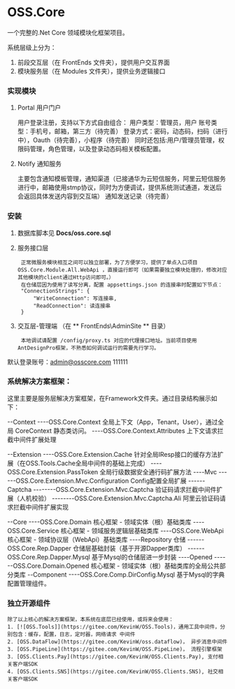 # OSS.Core
一个完整的.Net Core 领域模块化框架项目。

系统层级上分为：
1. 前段交互层（在 FrontEnds 文件夹），提供用户交互界面
2. 模块服务层（在 Modules 文件夹），提供业务逻辑接口

### 实现模块

1. Portal 用户门户

	用户登录注册，支持以下方式自由组合：
		用户类型：管理员，用户
		账号类型：手机号，邮箱，第三方（待完善）
		登录方式：密码，动态码，扫码（进行中），Oauth（待完善），小程序（待完善）
	同时还包括:用户/管理员管理，权限码管理，角色管理，以及登录动态码相关模板配置。

2. Notify 通知服务

	主要包含通知模板管理，通知渠道（已接通华为云短信服务，阿里云短信服务进行中，邮箱使用stmp协议，同时为方便调试，提供系统测试通道，发送后会返回具体发送内容到交互端）
	通知发送记录（待完善）

### 安装

1. 数据库脚本见 **Docs/oss.core.sql**
2. 服务接口层 

		正常微服务模块相互之间可以独立部署，为了方便学习，提供了单点入口项目 OSS.Core.Module.All.WebApi ，直接运行即可（如果需要独立模块处理的，修改对应其他模块的client通过Http访问即可。）
		在仓储层因为使用了读写分离，配置 appsettings.json 的连接串时配置如下节点：
		"ConnectionStrings": {
			"WriteConnection": 写连接串,
			"ReadConnection": 读连接串
		}

3. 交互层-管理端 （在 ** FrontEnds\AdminSite ** 目录）

		本地调试请配置 /config/proxy.ts 对应的代理接口地址。当前项目使用AntDesignPro框架，不熟悉如何调试运行的需要先行学习。

默认登录账号：admin@osscore.com    111111


### 系统解决方案框架：
 这里主要是服务层解决方案框架，在Framework文件夹。通过目录结构展示如下：

--Context
----OSS.Core.Context 	全局上下文（App，Tenant，User），通过全局 CoreContext 静态类访问。
----OSS.Core.Context.Attributes   	上下文请求拦截中间件扩展处理


--Extension 
----OSS.Core.Extension.Cache  针对全局IResp接口的缓存方法扩展（在OSS.Tools.Cache全局中间件的基础上完成）
----OSS.Core.Extension.PassToken  全局行级数据安全通行码扩展方法
----Mvc
------OSS.Core.Extension.Mvc.Configuration   Config配置全局扩展
------Captcha
--------OSS.Core.Extension.Mvc.Captcha   验证码请求拦截中间件扩展（人机校验）
--------OSS.Core.Extension.Mvc.Captcha.Ali   阿里云验证码请求拦截中间件扩展实现


--Core
----OSS.Core.Domain  核心框架 - 领域实体（根）基础类库
----OSS.Core.Service 核心框架 - 领域服务逻辑层基础类库
----OSS.Core.WebApi  核心框架 - 领域协议层（WebApi）基础类库
----Repository 仓储
------OSS.Core.Rep.Dapper 仓储层基础封装（基于开源Dapper类库）
------OSS.Core.Rep.Dapper.Mysql   基于Mysql的仓储层进一步封装
----Opened
------OSS.Core.Domain.Opened 核心框架 - 领域实体（根）基础类库的全局公共部分类库
--Component
----OSS.Core.Comp.DirConfig.Mysql 基于Mysql的字典配置管理组件。

### 独立开源组件
	除了以上核心的解决方案框架，本系统在底层已经使用，或将来会使用：
	1. [![OSS.Tools]](https://gitee.com/KevinW/OSS.Tools)，通用工具中间件，分别包含：缓存，配置，日志，定时器，网络请求 中间件
	2. [OSS.DataFlow](https://gitee.com/KevinW/oss.dataflow)， 异步消息中间件
	3. [OSS.PipeLine](https://gitee.com/KevinW/OSS.PipeLine)， 流程引擎框架
	3. [OSS.Clients.Pay](https://gitee.com/KevinW/OSS.Clients.Pay), 支付相关客户端SDK
	4. [OSS.Clients.SNS](https://gitee.com/KevinW/OSS.Clients.SNS), 社交相关客户端SDK

